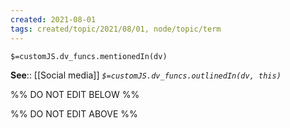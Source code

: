 ```yaml
---
created: 2021-08-01
tags: created/topic/2021/08/01, node/topic/term
---
```

`$=customJS.dv_funcs.mentionedIn(dv)`




**See**:: [[Social media]]
*`$=customJS.dv_funcs.outlinedIn(dv, this)`*

%% DO NOT EDIT BELOW %%

%% DO NOT EDIT ABOVE %%
